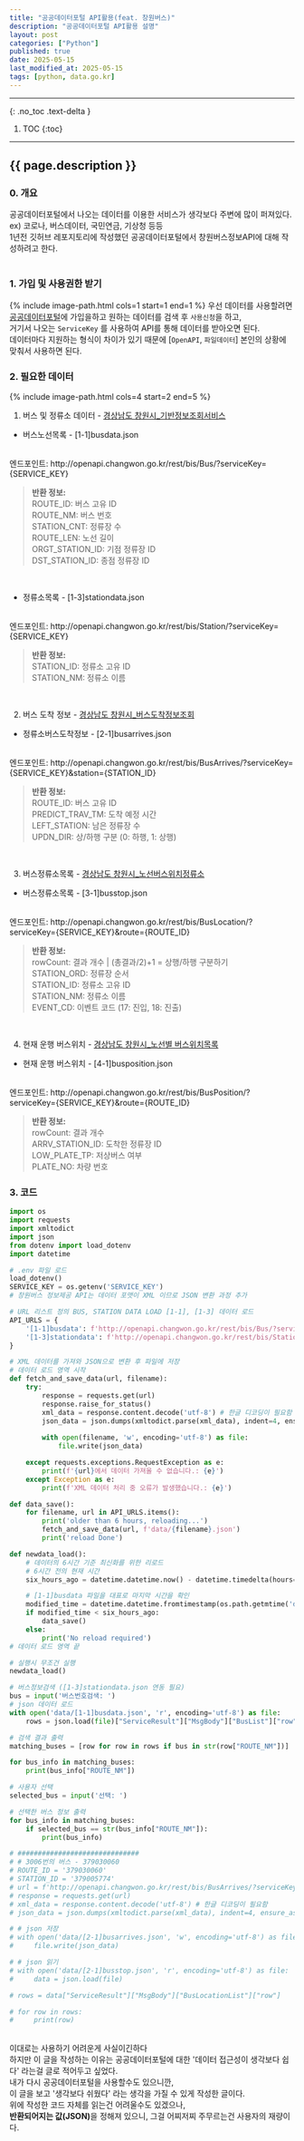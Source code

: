 ```yaml
---
title: "공공데이터포털 API활용(feat. 창원버스)"
description: "공공데이터포털 API활용 설명"
layout: post
categories: ["Python"]
published: true
date: 2025-05-15
last_modified_at: 2025-05-15
tags: [python, data.go.kr]
---
```

---
{: .no_toc .text-delta }

1. TOC
{:toc}
---

<!-- 글의 제목은 ##
    나머지 큰 제목은 ###
    이후 나머지는 3개이상 -->

## {{ page.description }}

### 0. 개요
공공데이터포털에서 나오는 데이터를 이용한 서비스가 생각보다 주변에 많이 퍼져있다. ex) 코로나, 버스데이터, 국민연금, 기상청 등등<br>
1년전 깃허브 레포지토리에 작성했던 공공데이터포털에서 창원버스정보API에 대해 작성하려고 한다.<br>
<br>

### 1. 가입 및 사용권한 받기
{% include image-path.html cols=1 start=1 end=1 %}
우선 데이터를 사용할려면 [공공데이터포털](https://www.data.go.kr/)에 가입을하고 원하는 데이터를 검색 후 `사용신청`을 하고,<br>
거기서 나오는 `ServiceKey` 를 사용하여 API를 통해 데이터를 받아오면 된다.<br>
데이터마다 지원하는 형식이 차이가 있기 때문에 [`OpenAPI`, `파일데이터`] 본인의 상황에 맞춰서 사용하면 된다.<br>

### 2. 필요한 데이터
{% include image-path.html cols=4 start=2 end=5 %}

1. 버스 및 정류소 데이터 - [경상남도 창원시_기반정보조회서비스](https://www.data.go.kr/tcs/dss/selectApiDataDetailView.do?publicDataPk=15000096)

- 버스노선목록 - [1-1]busdata.json
<br>
엔드포인트: http://openapi.changwon.go.kr/rest/bis/Bus/?serviceKey={SERVICE_KEY}
<br>
  
> **반환 정보:**  
> ROUTE_ID: 버스 고유 ID  
> ROUTE_NM: 버스 번호  
> STATION_CNT: 정류장 수  
> ROUTE_LEN: 노선 길이  
> ORGT_STATION_ID: 기점 정류장 ID  
> DST_STATION_ID: 종점 정류장 ID  

<br>

- 정류소목록 - [1-3]stationdata.json
<br>
엔드포인트: http://openapi.changwon.go.kr/rest/bis/Station/?serviceKey={SERVICE_KEY}
<br>

> **반환 정보:**  
> STATION_ID: 정류소 고유 ID  
> STATION_NM: 정류소 이름  

<br>

2. 버스 도착 정보 - [경상남도 창원시_버스도착정보조회](https://www.data.go.kr/tcs/dss/selectApiDataDetailView.do?publicDataPk=15000386)

- 정류소버스도착정보 - [2-1]busarrives.json
<br>
엔드포인트: http://openapi.changwon.go.kr/rest/bis/BusArrives/?serviceKey={SERVICE_KEY}&station={STATION_ID}
<br>

> **반환 정보:**  
> ROUTE_ID: 버스 고유 ID  
> PREDICT_TRAV_TM: 도착 예정 시간  
> LEFT_STATION: 남은 정류장 수  
> UPDN_DIR: 상/하행 구분 (0: 하행, 1: 상행)  

<br>

3. 버스정류소목록 - [경상남도 창원시_노선버스위치정류소](https://www.data.go.kr/tcs/dss/selectApiDataDetailView.do?publicDataPk=15000254)

- 버스정류소목록 - [3-1]busstop.json
<br>
엔드포인트: http://openapi.changwon.go.kr/rest/bis/BusLocation/?serviceKey={SERVICE_KEY}&route={ROUTE_ID}
<br>

> **반환 정보:**  
> rowCount: 결과 개수 | (총결과/2)+1 = 상행/하행 구분하기  
> STATION_ORD: 정류장 순서  
> STATION_ID: 정류소 고유 ID  
> STATION_NM: 정류소 이름  
> EVENT_CD: 이벤트 코드 (17: 진입, 18: 진출)  

<br>

4. 현재 운행 버스위치 - [경상남도 창원시_노선별 버스위치목록](https://www.data.go.kr/tcs/dss/selectApiDataDetailView.do?publicDataPk=15000416)

- 현재 운행 버스위치 - [4-1]busposition.json
<br>
엔드포인트: http://openapi.changwon.go.kr/rest/bis/BusPosition/?serviceKey={SERVICE_KEY}&route={ROUTE_ID}
<br>

> **반환 정보:**  
> rowCount: 결과 개수  
> ARRV_STATION_ID: 도착한 정류장 ID  
> LOW_PLATE_TP: 저상버스 여부  
> PLATE_NO: 차량 번호  

### 3. 코드
```python
import os
import requests
import xmltodict
import json
from dotenv import load_dotenv
import datetime

# .env 파일 로드
load_dotenv()
SERVICE_KEY = os.getenv('SERVICE_KEY')
# 창원버스 정보제공 API는 데이터 포맷이 XML 이므로 JSON 변환 과정 추가

# URL 리스트 정의 BUS, STATION DATA LOAD [1-1], [1-3] 데이터 로드
API_URLS = {
    '[1-1]busdata': f'http://openapi.changwon.go.kr/rest/bis/Bus/?serviceKey={SERVICE_KEY}',
    '[1-3]stationdata': f'http://openapi.changwon.go.kr/rest/bis/Station/?serviceKey={SERVICE_KEY}'
}

# XML 데이터를 가져와 JSON으로 변환 후 파일에 저장
# 데이터 로드 영역 시작
def fetch_and_save_data(url, filename):
    try:
        response = requests.get(url)
        response.raise_for_status()
        xml_data = response.content.decode('utf-8') # 한글 디코딩이 필요함
        json_data = json.dumps(xmltodict.parse(xml_data), indent=4, ensure_ascii=False)
        
        with open(filename, 'w', encoding='utf-8') as file:
            file.write(json_data)

    except requests.exceptions.RequestException as e:
        print(f'{url}에서 데이터 가져올 수 없습니다.: {e}')
    except Exception as e:
        print(f'XML 데이터 처리 중 오류가 발생했습니다.: {e}')

def data_save():
    for filename, url in API_URLS.items():
        print('older than 6 hours, reloading...')
        fetch_and_save_data(url, f'data/{filename}.json')
        print('reload Done')

def newdata_load():
    # 데이터의 6시간 기준 최신화를 위한 리로드
    # 6시간 전의 현재 시간
    six_hours_ago = datetime.datetime.now() - datetime.timedelta(hours=6)

    # [1-1]busdata 파일을 대표로 마지막 시간을 확인
    modified_time = datetime.datetime.fromtimestamp(os.path.getmtime('data/[1-1]busdata.json'))
    if modified_time < six_hours_ago:  
        data_save()
    else:
        print('No reload required')
# 데이터 로드 영역 끝

# 실행시 무조건 실행
newdata_load()

# 버스정보검색 ([1-3]stationdata.json 연동 필요)
bus = input('버스번호검색: ')
# json 데이터 로드
with open('data/[1-1]busdata.json', 'r', encoding='utf-8') as file:
    rows = json.load(file)["ServiceResult"]["MsgBody"]["BusList"]["row"]

# 검색 결과 출력
matching_buses = [row for row in rows if bus in str(row["ROUTE_NM"])]

for bus_info in matching_buses:
    print(bus_info["ROUTE_NM"])

# 사용자 선택
selected_bus = input('선택: ')

# 선택한 버스 정보 출력
for bus_info in matching_buses:
    if selected_bus == str(bus_info["ROUTE_NM"]):
        print(bus_info)

# ##############################
# # 3006번의 버스 - 379030060
# ROUTE_ID = '379030060'
# STATION_ID = '379005774'
# url = f'http://openapi.changwon.go.kr/rest/bis/BusArrives/?serviceKey={SERVICE_KEY}&station={STATION_ID}'
# response = requests.get(url)
# xml_data = response.content.decode('utf-8') # 한글 디코딩이 필요함
# json_data = json.dumps(xmltodict.parse(xml_data), indent=4, ensure_ascii=False)

# # json 저장
# with open('data/[2-1]busarrives.json', 'w', encoding='utf-8') as file:
#     file.write(json_data)

# # json 읽기
# with open('data/[2-1]busstop.json', 'r', encoding='utf-8') as file:
#     data = json.load(file)

# rows = data["ServiceResult"]["MsgBody"]["BusLocationList"]["row"]

# for row in rows:
#     print(row)
```
<br>
이대로는 사용하기 어려운게 사실이긴하다<br>
하지만 이 글을 작성하는 이유는 공공데이터포털에 대한 '데이터 접근성이 생각보다 쉽다' 라는걸 글로 적어두고 싶었다.<br>
내가 다시 공공데이터포털을 사용할수도 있으니깐,<br>
이 글을 보고 '생각보다 쉬웠다' 라는 생각을 가질 수 있게 작성한 글이다.<br>
위에 작성한 코드 자체를 읽는건 어려울수도 있겠으나,<br>
<b>반환되어지는 값(JSON)</b>을 정해져 있으니, 그걸 어찌저찌 주무르는건 사용자의 재량이다.<br>